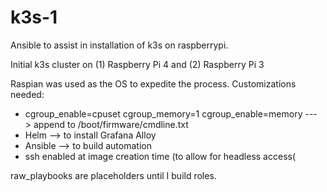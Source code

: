 # k3s-1 
Ansible to assist in installation of k3s on raspberrypi. 

Initial k3s cluster on (1) Raspberry Pi 4 and (2) Raspberry Pi 3

Raspian was used as the OS to expedite the process. 
Customizations needed:
  - cgroup_enable=cpuset cgroup_memory=1 cgroup_enable=memory ---> append to /boot/firmware/cmdline.txt
  - Helm --> to install Grafana Alloy
  - Ansible --> to build automation
  - ssh enabled at image creation time (to allow for headless access(

raw_playbooks are placeholders until I build roles. 
